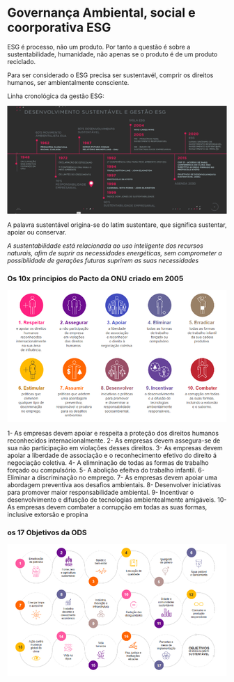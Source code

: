 # Governança Ambiental, social e coorporativa ESG
 
 ESG é processo, não um produto. Por tanto a questão é sobre a sustentabilidade, humanidade, não apenas se o produto é de um produto reciclado.

 Para ser considerado o ESG precisa ser sustentavél, comprir os direitos humanos, ser ambientalmente consciente.

 Linha cronológica da gestão ESG:

 ![Alt text](image-1.png)

 A palavra sustentável origina-se do latim sustentare, que significa sustentar, apoiar ou conservar.

 *A sustentabilidade está relacionada ao uso inteligente dos recursos naturais, afim de suprir as necessidades energéticas, sem comprometer a possibilidade de gerações futuras suprirem as suas necessidades*

<h3>Os 10x principios do Pacto da ONU criado em 2005 </h3>

![Alt text](image-3.png)

1- As empresas devem apoiar e respeita a proteção dos direitos humanos reconhecidos internacionalmente.
2- As empresas devem assegura-se de sua não participação em violações desses direitos.
3- As empresas devem apoiar a liberdade de associação e o reconhecimento efetivo do direito á negociação coletiva.
4- A elimninação de todas as formas de trabalho forçado ou compulsório.
5- A abolição efeitva do trabalho infantil.
6- Eliminar a discriminação no emprego.
7- As empresas devem apoiar uma abordagem preventiva aos desafios ambientais.
8- Desenvolver iniciativas para promover maior responsabilidade ambiental.
9- Incentivar o desenvolvimento e difusção de tecnologias ambientealmente amigáveis.
10- As empresas devem combater a corrupção em todas as suas formas, inclusive extorsão e propina

<h3>os 17 Objetivos da ODS</h3>

![Alt text](image-2.png)


